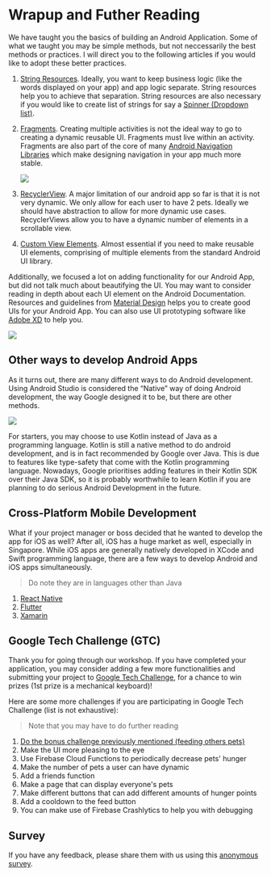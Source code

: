 # Wrapup and Futher Reading

We have taught you the basics of building an Android Application. Some of what we taught you may be simple methods, but not neccessarily the best methods or practices. I will direct you to the following articles if you would like to adopt these better practices.

1. [String Resources](https://developer.android.com/guide/topics/resources/string-resource). Ideally, you want to keep business logic (like the words displayed on your app) and app logic separate. String resources help you to achieve that separation. String resources are also necessary if you would like to create list of strings for say a [Spinner (Dropdown list)](https://developer.android.com/guide/topics/ui/controls/spinner).
2. [Fragments](https://developer.android.com/guide/fragments). Creating multiple activities is not the ideal way to go to creating a dynamic reusable UI. Fragments must live within an activity. Fragments are also part of the core of many [Android Navigation Libraries](https://developer.android.com/guide/navigation) which make designing navigation in your app much more stable.

   ![](/imgsfragments.jpg)

3. [RecyclerView](https://developer.android.com/guide/topics/ui/layout/recyclerview). A major limitation of our android app so far is that it is not very dynamic. We only allow for each user to have 2 pets. Ideally we should have abstraction to allow for more dynamic use cases. RecyclerViews allow you to have a dynamic number of elements in a scrollable view.
4. [Custom View Elements](https://developer.android.com/guide/topics/ui/custom-components). Almost essential if you need to make reusable UI elements, comprising of multiple elements from the standard Android UI library.

Additionally, we focused a lot on adding functionality for our Android App, but did not talk much about beautifying the UI. You may want to consider reading in depth about each UI element on the Android Documentation. Resources and guidelines from [Material Design](https://developer.android.com/guide/topics/ui/layout/recyclerview) helps you to create good UIs for your Android App. You can also use UI prototyping software like [Adobe XD](https://www.adobe.com/sea/products/xd.html) to help you.

![](/imgsxd.jpg)

## Other ways to develop Android Apps

As it turns out, there are many different ways to do Android development. Using Android Studio is considered the “Native” way of doing Android development, the way Google designed it to be, but there are other methods.

![](/imgskotlin.jpg)

For starters, you may choose to use Kotlin instead of Java as a programming language. Kotlin is still a native method to do android development, and is in fact recommended by Google over Java. This is due to features like type-safety that come with the Kotlin programming language. Nowadays, Google prioritises adding features in their Kotlin SDK over their Java SDK, so it is probably worthwhile to learn Kotlin if you are planning to do serious Android Development in the future.

## Cross-Platform Mobile Development

What if your project manager or boss decided that he wanted to develop the app for iOS as well? After all, iOS has a huge market as well, especially in Singapore.
While iOS apps are generally natively developed in XCode and Swift programming language, there are a few ways to develop Android and iOS apps simultaneously.

> Do note they are in languages other than Java

1. [React Native](https://reactnative.dev/)
2. [Flutter](https://flutter.dev/)
3. [Xamarin](https://dotnet.microsoft.com/apps/xamarin)

## Google Tech Challenge (GTC)

Thank you for going through our workshop. If you have completed your application, you may consider adding a few more functionalities and submitting your project to [Google Tech Challenge](https://3dc.opensutd.org/gtc/), for a chance to win prizes (1st prize is a mechanical keyboard)!

Here are some more challenges if you are participating in Google Tech Challenge (list is not exhaustive):

> Note that you may have to do further reading

1. [Do the bonus challenge previously mentioned (feeding others pets)](day2-bonus.md)
2. Make the UI more pleasing to the eye
3. Use Firebase Cloud Functions to periodically decrease pets' hunger
4. Make the number of pets a user can have dynamic
5. Add a friends function
6. Make a page that can display everyone's pets
7. Make different buttons that can add different amounts of hunger points
8. Add a cooldown to the feed button
9. You can make use of Firebase Crashlytics to help you with debugging

## Survey

If you have any feedback, please share them with us using this [anonymous survey](https://forms.office.com/Pages/ResponsePage.aspx?id=drd2NJDpck-5UGJImDFiPUAsn_5SJNhGtJKX10v5lPxUMlVUODQwOUY3UDlYTkcwR001N09HNjRVSS4u).
